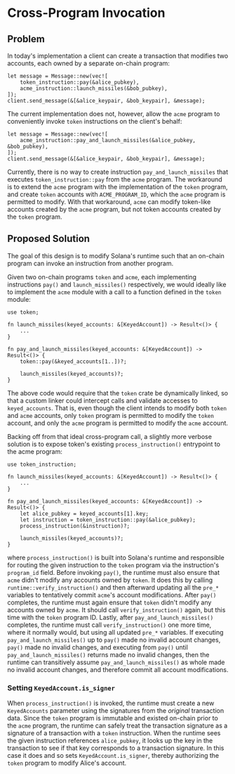 # Cross-Program Invocation

## Problem

In today's implementation a client can create a transaction that modifies two
accounts, each owned by a separate on-chain program:

```rust,ignore
let message = Message::new(vec![
    token_instruction::pay(&alice_pubkey),
    acme_instruction::launch_missiles(&bob_pubkey),
]);
client.send_message(&[&alice_keypair, &bob_keypair], &message);
```

The current implementation does not, however, allow the `acme` program to
conveniently invoke `token` instructions on the client's behalf:

```rust,ignore
let message = Message::new(vec![
    acme_instruction::pay_and_launch_missiles(&alice_pubkey, &bob_pubkey),
]);
client.send_message(&[&alice_keypair, &bob_keypair], &message);
```

Currently, there is no way to create instruction `pay_and_launch_missiles` that executes
`token_instruction::pay` from the `acme` program. The workaround is to extend the
`acme` program with the implementation of the `token` program, and create `token`
accounts with `ACME_PROGRAM_ID`, which the `acme` program is permitted to modify.
With that workaround, `acme` can modify token-like accounts created by the `acme`
program, but not token accounts created by the `token` program.


## Proposed Solution

The goal of this design is to modify Solana's runtime such that an on-chain
program can invoke an instruction from another program.

Given two on-chain programs `token` and `acme`, each implementing instructions
`pay()` and `launch_missiles()` respectively, we would ideally like to implement
the `acme` module with a call to a function defined in the `token` module:

```rust,ignore
use token;

fn launch_missiles(keyed_accounts: &[KeyedAccount]) -> Result<()> {
    ...
}

fn pay_and_launch_missiles(keyed_accounts: &[KeyedAccount]) -> Result<()> {
    token::pay(&keyed_accounts[1..])?;

    launch_missiles(keyed_accounts)?;
}
```

The above code would require that the `token` crate be dynamically linked,
so that a custom linker could intercept calls and validate accesses to
`keyed_accounts`. That is, even though the client intends to modify both
`token` and `acme` accounts, only `token` program is permitted to modify
the `token` account, and only the `acme` program is permitted to modify
the `acme` account.

Backing off from that ideal cross-program call, a slightly more
verbose solution is to expose token's existing `process_instruction()`
entrypoint to the acme program:

```rust,ignore
use token_instruction;

fn launch_missiles(keyed_accounts: &[KeyedAccount]) -> Result<()> {
    ...
}

fn pay_and_launch_missiles(keyed_accounts: &[KeyedAccount]) -> Result<()> {
    let alice_pubkey = keyed_accounts[1].key;
    let instruction = token_instruction::pay(&alice_pubkey);
    process_instruction(&instruction)?;

    launch_missiles(keyed_accounts)?;
}
```

where `process_instruction()` is built into Solana's runtime and responsible
for routing the given instruction to the `token` program via the instruction's
`program_id` field. Before invoking `pay()`, the runtime must also ensure that
`acme` didn't modify any accounts owned by `token`. It does this by calling
`runtime::verify_instruction()` and then afterward updating all the `pre_*`
variables to tentatively commit `acme`'s account modifications. After `pay()`
completes, the runtime must again ensure that `token` didn't modify any
accounts owned by `acme`. It should call `verify_instruction()` again, but this
time with the `token` program ID. Lastly, after `pay_and_launch_missiles()`
completes, the runtime must call `verify_instruction()` one more time, where it
normally would, but using all updated `pre_*` variables.  If executing
`pay_and_launch_missiles()` up to `pay()` made no invalid account changes,
`pay()` made no invalid changes, and executing from `pay()` until
`pay_and_launch_missiles()` returns made no invalid changes, then the runtime
can transitively assume `pay_and_launch_missiles()` as whole made no invalid
account changes, and therefore commit all account modifications.

### Setting `KeyedAccount.is_signer`

When `process_instruction()` is invoked, the runtime must create a new
`KeyedAccounts` parameter using the signatures from the *original* transaction
data. Since the `token` program is immutable and existed on-chain prior to the
`acme` program, the runtime can safely treat the transaction signature as a
signature of a transaction with a `token` instruction. When the runtime sees
the given instruction references `alice_pubkey`, it looks up the key in the
transaction to see if that key corresponds to a transaction signature. In this
case it does and so sets `KeyedAccount.is_signer`, thereby authorizing the
`token` program to modify Alice's account.
